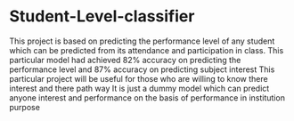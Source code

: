 # Student-Level-classifier
This project is based on predicting the performance level of any student which can be predicted from its attendance and participation in class.
This particular model had achieved 82% accuracy on predicting the performance level and 87% accuracy on predicting subject interest
This particular project will be useful for those who are willing to know there interest and there path way 
It is just a dummy model which can predict anyone interest and performance on the basis of performance in institution purpose
